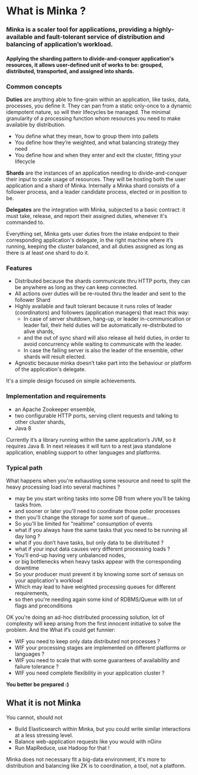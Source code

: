 # **What is Minka ?**
### Minka is a scaler tool for applications, providing a highly-available and fault-tolerant  service of distribution and balancing of application’s workload.

#### Applying the sharding pattern to divide-and-conquer application's resources, it allows user-defined unit of works to be: grouped, distributed, transported, and assigned into shards.

### Common concepts

**Duties** are anything able to fine-grain within an application, like tasks, data, processes, you define it.
They can pan from a static only-once to a dynamic idempotent nature, so will their lifecycles be managed.
The minimal granularity of a processing function whom resources you need to make available by distribution.

 - You define what they mean, how to group them into pallets
 - You define how they’re weighted, and what balancing strategy they need
 - You define how and when they enter and exit the cluster, fitting your lifecycle

**Shards** are the instances of an application needing to divide-and-conquer their input to scale usage of resources. They will be hosting both the user application and a shard of Minka. Internally a Minka shard consists of a follower process, and a leader candidate process, elected or in position to be.

**Delegates** are the integration with Minka, subjected to a basic contract: it must take, release, and report their assigned duties, whenever it's commanded to.

Everything set, Minka gets user duties from the intake endpoint to their corresponding application's delegate, in the right machine where it’s running, keeping the cluster balanced, and all duties assigned as long as there is at least one shard to do it.

### Features
- Distributed because the shards communicate thru HTTP ports, they can be anywhere as long as they can keep connected.
 - All actions over duties will be re-routed thru the leader and sent to the follower Shard 
- Highly available and fault tolerant because it runs roles of leader (coordinators) and followers (application managers) that react this way:
  - In case of server shutdown, hang-up, or leader in-communication or leader fail, their held duties will be automatically re-distributed to alive shards,
  - and the out of sync shard will also release all held duties, in order to avoid concurrency while waiting to communicate with the leader.
  - In case the failing server is also the leader of the ensemble, other shards will result elected.
- Agnostic because minka doesn’t take part into the behaviour or platform of the application's delegate.

It's a simple design focused on simple achievements.

### Implementation and requirements
- an Apache Zookeeper ensemble,
- two configurable HTTP ports, serving client requests and talking to other cluster shards,
- Java 8

Currently it’s a library running within the same application’s JVM, so it requires Java 8. 
In next releases it will turn to a rest java standalone application, enabling support to other languages and platforms.

### Typical path 

What happens when you're exhausting some resource and need to split the heavy processing load into several machines ?

 - may be you start writing tasks into some DB from where you’ll be taking tasks from.
 - and sooner or later you'll need to coordinate those poller processes
 - then you'll change the storage for some sort of queue…
  - So you'll be limited for "realtime" consumption of events
 - what if you always have the same tasks that you need to be running all day long ?
 - what if you don’t have tasks, but only data to be distributed ?
 - what if your input data causes very different processing loads ?
  - You’ll end-up having very unbalanced nodes, 
  - or big bottlenecks when heavy tasks appear with the corresponding downtime
 -  So your producer must prevent it by knowing some sort of sensus on your application's workload
 - Which may lead to have weighted processing queues for different requirements, 
 - so then you're needing again some kind of RDBMS/Queue with lot of flags and preconditions

OK you're doing an ad-hoc distributed processing solution, lot of complexity will keep arising from the first innocent initiative to solve the problem. And the What if’s could get funnier:

 - WIF you need to keep only data distributed not processes ?
 - WIF your processing stages are implemented on different platforms or languages ?
 - WIF you need to scale that with some guarantees of availability and failure tolerance ?
 - WIF you need complete flexibility in your application cluster ?

**You better be prepared :)**

## What it is not Minka

You cannot, should not

- Build Elasticsearch within Minka, but you could write similar interactions at a less stressing level.
- Balance web-application requests like you would with nGinx
- Run MapReduce, use Hadoop for that !

Minka does not necessary fit a big-data environment, it's more to distribution and balancing like ZK is to coordination, a tool, not a platform.
